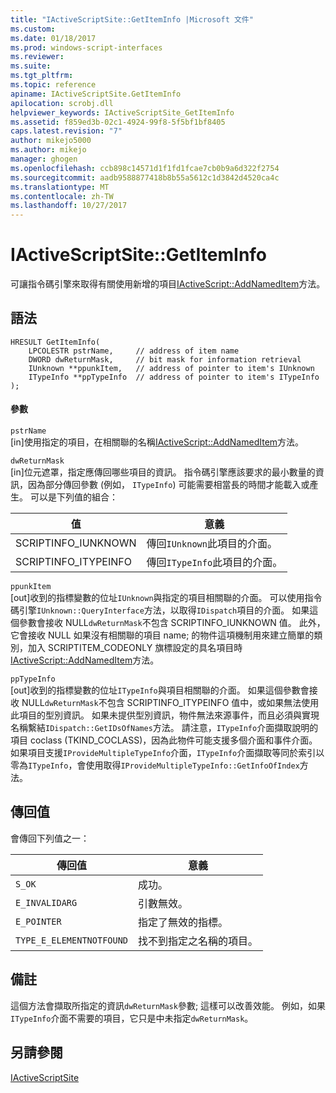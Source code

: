 ```yaml
---
title: "IActiveScriptSite::GetItemInfo |Microsoft 文件"
ms.custom: 
ms.date: 01/18/2017
ms.prod: windows-script-interfaces
ms.reviewer: 
ms.suite: 
ms.tgt_pltfrm: 
ms.topic: reference
apiname: IActiveScriptSite.GetItemInfo
apilocation: scrobj.dll
helpviewer_keywords: IActiveScriptSite_GetItemInfo
ms.assetid: f859ed3b-02c1-4924-99f8-5f5bf1bf8405
caps.latest.revision: "7"
author: mikejo5000
ms.author: mikejo
manager: ghogen
ms.openlocfilehash: ccb898c14571d1f1fd1fcae7cb0b9a6d322f2754
ms.sourcegitcommit: aadb9588877418b8b55a5612c1d3842d4520ca4c
ms.translationtype: MT
ms.contentlocale: zh-TW
ms.lasthandoff: 10/27/2017
---
```

# <a name="iactivescriptsitegetiteminfo"></a>IActiveScriptSite::GetItemInfo
可讓指令碼引擎來取得有關使用新增的項目[IActiveScript::AddNamedItem](../../winscript/reference/iactivescript-addnameditem.md)方法。  
  
## <a name="syntax"></a>語法  
  
```  
HRESULT GetItemInfo(  
    LPCOLESTR pstrName,     // address of item name  
    DWORD dwReturnMask,     // bit mask for information retrieval  
    IUnknown **ppunkItem,   // address of pointer to item's IUnknown  
    ITypeInfo **ppTypeInfo  // address of pointer to item's ITypeInfo  
);  
```  
  
#### <a name="parameters"></a>參數  
 `pstrName`  
 [in]使用指定的項目，在相關聯的名稱[IActiveScript::AddNamedItem](../../winscript/reference/iactivescript-addnameditem.md)方法。  
  
 `dwReturnMask`  
 [in]位元遮罩，指定應傳回哪些項目的資訊。 指令碼引擎應該要求的最小數量的資訊，因為部分傳回參數 (例如， `ITypeInfo`) 可能需要相當長的時間才能載入或產生。 可以是下列值的組合：  
  
|值|意義|  
|-----------|-------------|  
|SCRIPTINFO_IUNKNOWN|傳回`IUnknown`此項目的介面。|  
|SCRIPTINFO_ITYPEINFO|傳回`ITypeInfo`此項目的介面。|  
  
 `ppunkItem`  
 [out]收到的指標變數的位址`IUnknown`與指定的項目相關聯的介面。 可以使用指令碼引擎`IUnknown::QueryInterface`方法，以取得`IDispatch`項目的介面。 如果這個參數會接收 NULL`dwReturnMask`不包含 SCRIPTINFO_IUNKNOWN 值。 此外，它會接收 NULL 如果沒有相關聯的項目 name; 的物件這項機制用來建立簡單的類別，加入 SCRIPTITEM_CODEONLY 旗標設定的具名項目時[IActiveScript::AddNamedItem](../../winscript/reference/iactivescript-addnameditem.md)方法。  
  
 `ppTypeInfo`  
 [out]收到的指標變數的位址`ITypeInfo`與項目相關聯的介面。 如果這個參數會接收 NULL`dwReturnMask`不包含 SCRIPTINFO_ITYPEINFO 值中，或如果無法使用此項目的型別資訊。 如果未提供型別資訊，物件無法來源事件，而且必須與實現名稱繫結`IDispatch::GetIDsOfNames`方法。 請注意，`ITypeInfo`介面擷取說明的項目 coclass (TKIND_COCLASS)，因為此物件可能支援多個介面和事件介面。 如果項目支援`IProvideMultipleTypeInfo`介面，`ITypeInfo`介面擷取等同於索引以零為`ITypeInfo`，會使用取得`IProvideMultipleTypeInfo::GetInfoOfIndex`方法。  
  
## <a name="return-value"></a>傳回值  
 會傳回下列值之一：  
  
|傳回值|意義|  
|------------------|-------------|  
|`S_OK`|成功。|  
|`E_INVALIDARG`|引數無效。|  
|`E_POINTER`|指定了無效的指標。|  
|`TYPE_E_ELEMENTNOTFOUND`|找不到指定之名稱的項目。|  
  
## <a name="remarks"></a>備註  
 這個方法會擷取所指定的資訊`dwReturnMask`參數; 這樣可以改善效能。 例如，如果`ITypeInfo`介面不需要的項目，它只是中未指定`dwReturnMask`。  
  
## <a name="see-also"></a>另請參閱  
 [IActiveScriptSite](../../winscript/reference/iactivescriptsite.md)